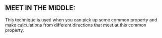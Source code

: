 **MEET IN THE MIDDLE:**
--

This technique is used when you can pick up some common property and make calculations from different directions that meet at this common property.
